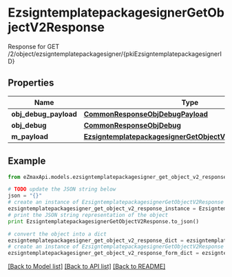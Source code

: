 # EzsigntemplatepackagesignerGetObjectV2Response

Response for GET /2/object/ezsigntemplatepackagesigner/{pkiEzsigntemplatepackagesignerID}

## Properties
Name | Type | Description | Notes
------------ | ------------- | ------------- | -------------
**obj_debug_payload** | [**CommonResponseObjDebugPayload**](CommonResponseObjDebugPayload.md) |  | 
**obj_debug** | [**CommonResponseObjDebug**](CommonResponseObjDebug.md) |  | [optional] 
**m_payload** | [**EzsigntemplatepackagesignerGetObjectV2ResponseMPayload**](EzsigntemplatepackagesignerGetObjectV2ResponseMPayload.md) |  | 

## Example

```python
from eZmaxApi.models.ezsigntemplatepackagesigner_get_object_v2_response import EzsigntemplatepackagesignerGetObjectV2Response

# TODO update the JSON string below
json = "{}"
# create an instance of EzsigntemplatepackagesignerGetObjectV2Response from a JSON string
ezsigntemplatepackagesigner_get_object_v2_response_instance = EzsigntemplatepackagesignerGetObjectV2Response.from_json(json)
# print the JSON string representation of the object
print EzsigntemplatepackagesignerGetObjectV2Response.to_json()

# convert the object into a dict
ezsigntemplatepackagesigner_get_object_v2_response_dict = ezsigntemplatepackagesigner_get_object_v2_response_instance.to_dict()
# create an instance of EzsigntemplatepackagesignerGetObjectV2Response from a dict
ezsigntemplatepackagesigner_get_object_v2_response_form_dict = ezsigntemplatepackagesigner_get_object_v2_response.from_dict(ezsigntemplatepackagesigner_get_object_v2_response_dict)
```
[[Back to Model list]](../README.md#documentation-for-models) [[Back to API list]](../README.md#documentation-for-api-endpoints) [[Back to README]](../README.md)


